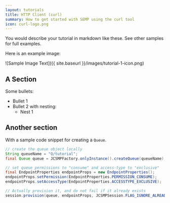 ```yaml
---
layout: tutorials
title: HTTP Client (curl)
summary: How to get started with SEMP using the curl tool
icon: curl-logo.png
---
```


You would describe your tutorial in markdown like these. See other samples for full examples.

Here is an example image:

![Sample Image Text]({{ site.baseurl }}/images/tutorial-1-icon.png)

## A Section

Some bullets:

*   Bullet 1
*   Bullet 2 with nesting:
    *   Nest 1

## Another section

With a sample code snippet for creating a `Queue`.

~~~java
// create the queue object locally
String queueName = "Q/tutorial";
final Queue queue = JCSMPFactory.onlyInstance().createQueue(queueName);

// set queue permissions to "consume" and access-type to "exclusive"
final EndpointProperties endpointProps = new EndpointProperties();
endpointProps.setPermission(EndpointProperties.PERMISSION_CONSUME);
endpointProps.setAccessType(EndpointProperties.ACCESSTYPE_EXCLUSIVE);

// Actually provision it, and do not fail if it already exists
session.provision(queue, endpointProps, JCSMPSession.FLAG_IGNORE_ALREADY_EXISTS);
~~~

